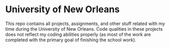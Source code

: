 # University of New Orleans

This repo contains all projects, assignments, and other stuff related with my time during the University of New Orleans. Code qualities in these projects does not reflect my coding abilities properly (as most of the work are completed with the primary goal of finishing the school work).
